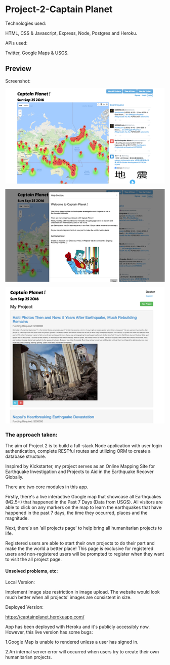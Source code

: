# Project-2-Captain Planet

Technologies used:

HTML, CSS & Javascript, Express, Node, Postgres and Heroku.

APIs used:

Twitter, Google Maps & USGS.

## Preview

Screenshot:

![alt text](/public/img/Preview1.png?raw=true "Preview 1")

![alt text](/public/img/Preview2.png?raw=true "Preview 2")

![alt text](/public/img/Preview3.png?raw=true "Preview 3")


### The approach taken:

The aim of Project 2 is to build a full-stack Node application with user login authentication, complete RESTful routes and utilizing ORM to create a database structure.

Inspired by Kickstarter, my project serves as an Online Mapping Site for Earthquake Investigation and Projects to Aid in the Earthquake Recover Globally.

There are two core modules in this app.

Firstly, there's a live interactive Google map that showcase all Earthquakes (M2.5+) that happened in the Past 7 Days (Data from USGS). All visitors are able to click on any markers on the map to learn the earthquakes that have happened in the past 7 days, the time they occurred, places and the magnitude.

Next, there's an 'all projects page' to help bring all humanitarian projects to life.

Registered users are able to start their own projects to do their part and make the the world a better place!
This page is exclusive for registered users and non-registered users will be prompted to register when they want to visit the all project page.

#### Unsolved problems, etc:

Local Version:

Implement Image size restriction in image upload. The website would look much better when all projects' images are consistent in size.

Deployed Version:

https://captainplanet.herokuapp.com/

App has been deployed with Heroku and it's publicly accessibly now.
However, this live version has some bugs:

1.Google Map is unable to rendered unless a user has signed in.

2.An internal server error will occurred when users try to create their own humanitarian projects.
